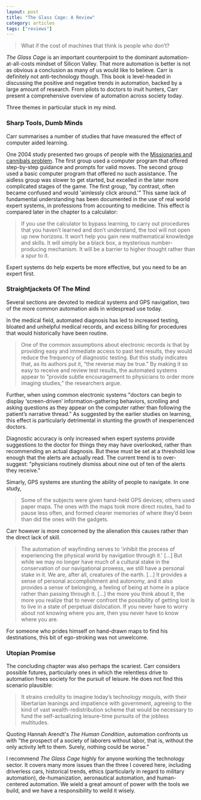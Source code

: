 ```yaml
---
layout: post
title: "The Glass Cage: A Review"
category: articles
tags: ["reviews"]
---
```


> What if the cost of machines that think is people who don’t?

_The Glass Cage_ is an important counterpoint to the dominant automation-at-all-costs mindset of Silicon Valley. That more automation is better is not as obvious a conclusion as many of us would like to believe. Carr is definitely not anti-technology though. This book is level-headed in discussing the positive and negative trends in automation, backed by a large amount of research. From pilots to doctors to inuit hunters, Carr present a comprehensive overview of automation across society today.

Three themes in particular stuck in my mind.

### Sharp Tools, Dumb Minds

Carr summarises a number of studies that have measured the effect of computer aided learning.

One 2004 study presented two groups of people with the [Missionaries and cannibals problem][mc-problem]. The first group used a computer program that offered step-by-step guidance and prompts for valid moves. The second group used a basic computer program that offered no such assistance. The aidless group was slower to get started, but excelled in the later more complicated stages of the game. The first group, "by contrast, often became confused and would 'aimlessly click around.'" This same lack of fundamental understanding has been documented in the use of real world expert systems, in professions from accounting to medicine. This effect is compared later in the chapter to a calculator:

> If you use the calculator to bypass learning, to carry out procedures that you haven’t learned and don’t understand, the tool will not open up new horizons. It won’t help you gain new mathematical knowledge and skills. It will simply be a black box, a mysterious number-producing mechanism. It will be a barrier to higher thought rather than a spur to it.

Expert systems do help experts be more effective, but you need to be an expert first.

[mc-problem]: https://en.wikipedia.org/wiki/Missionaries_and_cannibals_problem

### Straightjackets Of The Mind

Several sections are devoted to medical systems and GPS navigation, two of the more common automation aids in widespread use today.

In the medical field, automated diagnosis has led to increased testing, bloated and unhelpful medical records, and excess billing for procedures that would historically have been routine.

> One of the common assumptions about electronic records is that by providing easy and immediate access to past test results, they would reduce the frequency of diagnostic testing. But this study indicates that, as its authors put it, “the reverse may be true.” By making it so easy to receive and review test results, the automated systems appear to “provide subtle encouragement to physicians to order more imaging studies,” the researchers argue.

Further, when using common electronic systems "doctors can begin to display ‘screen-driven’ information-gathering behaviors, scrolling and asking questions as they appear on the computer rather than following the patient’s narrative thread.” As suggested by the earlier studies on learning, this effect is particularly detrimental in stunting the growth of inexperienced doctors.

Diagnostic accuracy is only increased when expert systems provide suggestions to the doctor for things they may have overlooked, rather than recommending an actual diagnosis. But these must be set at a threshold low enough that the alerts are actually read. The current trend is to over-suggest: "physicians routinely dismiss about nine out of ten of the alerts they receive." 

Simarly, GPS systems are stunting the ability of people to navigate. In one study,

> Some of the subjects were given hand-held GPS devices; others used paper maps. The ones with the maps took more direct routes, had to pause less often, and formed clearer memories of where they’d been than did the ones with the gadgets.

Carr however is more concerned by the alienation this causes rather than the direct lack of skill.

> The automation of wayfinding serves to 'inhibit the process of experiencing the physical world by navigation through it.' [...] But while we may no longer have much of a cultural stake in the conservation of our navigational prowess, we still have a personal stake in it. We are, after all, creatures of the earth. [...] It provides a sense of personal accomplishment and autonomy, and it also provides a sense of belonging, a feeling of being at home in a place rather than passing through it. [...] the more you think about it, the more you realize that to never confront the possibility of getting lost is to live in a state of perpetual dislocation. If you never have to worry about not knowing where you are, then you never have to know where you are.

For someone who prides himself on hand-drawn maps to find his destinations, this bit of ego-stroking was not unwelcome.

### Utopian Promise

The concluding chapter was also perhaps the scariest. Carr considers possible futures, particularly ones in which the relentless drive to automation frees society for the pursuit of leisure. He does not find this scenario plausible:

> It strains credulity to imagine today’s technology moguls, with their libertarian leanings and impatience with government, agreeing to the kind of vast wealth-redistribution scheme that would be necessary to fund the self-actualizing leisure-time pursuits of the jobless multitudes.

Quoting Hannah Arendt's _The Human Condition_, automation confronts us with "the prospect of a society of laborers without labor, that is, without the only activity left to them. Surely, nothing could be worse.”

I recommend _The Glass Cage_ highly for anyone working the technology sector. It covers many more issues than the three I covered here, including driverless cars, historical trends, ethics (particularly in regard to military automation), de-humanization, aeronautical automation, and human-centered automation. We wield a great amount of power with the tools we build, and we have a responsibility to weild it wisely.

